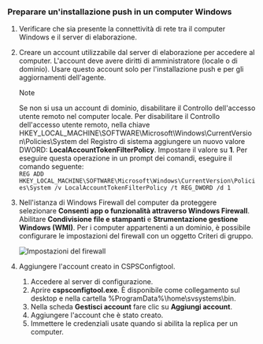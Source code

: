 ### <a name="prepare-for-a-push-installation-on-a-windows-computer"></a>Preparare un'installazione push in un computer Windows

1. Verificare che sia presente la connettività di rete tra il computer Windows e il server di elaborazione.
2. Creare un account utilizzabile dal server di elaborazione per accedere al computer. L'account deve avere diritti di amministratore (locale o di dominio). Usare questo account solo per l'installazione push e per gli aggiornamenti dell'agente.

   > [!NOTE]
   > Se non si usa un account di dominio, disabilitare il Controllo dell'accesso utente remoto nel computer locale. Per disabilitare il Controllo dell'accesso utente remoto, nella chiave HKEY_LOCAL_MACHINE\SOFTWARE\Microsoft\Windows\CurrentVersion\Policies\System del Registro di sistema aggiungere un nuovo valore DWORD: **LocalAccountTokenFilterPolicy**. Impostare il valore su **1**. Per eseguire questa operazione in un prompt dei comandi, eseguire il comando seguente:  
   `REG ADD HKEY_LOCAL_MACHINE\SOFTWARE\Microsoft\Windows\CurrentVersion\Policies\System /v LocalAccountTokenFilterPolicy /t REG_DWORD /d 1`
   >
   >
2. Nell'istanza di Windows Firewall del computer da proteggere selezionare **Consenti app o funzionalità attraverso Windows Firewall**. Abilitare **Condivisione file e stampanti** e **Strumentazione gestione Windows (WMI)**. Per i computer appartenenti a un dominio, è possibile configurare le impostazioni del firewall con un oggetto Criteri di gruppo.

   ![Impostazioni del firewall](./media/site-recovery-prepare-push-install-mob-svc-win/mobility1.png)

3. Aggiungere l'account creato in CSPSConfigtool.
    1.  Accedere al server di configurazione.
    2.  Aprire **cspsconfigtool.exe**. È disponibile come collegamento sul desktop e nella cartella %ProgramData%\home\svsystems\bin.
    3.  Nella scheda **Gestisci account** fare clic su **Aggiungi account**.
    4.  Aggiungere l'account che è stato creato.
    5.  Immettere le credenziali usate quando si abilita la replica per un computer.
